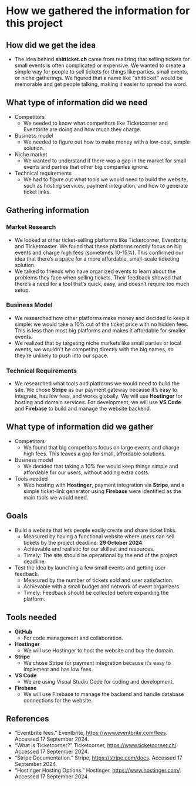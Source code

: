 # How we gathered the information for this project

## How did we get the idea
* The idea behind **shitticket.ch** came from realizing that selling tickets for small events is often complicated or expensive. We wanted to create a simple way for people to sell tickets for things like parties, small events, or niche gatherings. We figured that a name like "shitticket" would be memorable and get people talking, making it easier to spread the word.

## What type of information did we need
* Competitors
  * We needed to know what competitors like Ticketcorner and Eventbrite are doing and how much they charge.
* Business model
  * We needed to figure out how to make money with a low-cost, simple solution.
* Niche market
  * We wanted to understand if there was a gap in the market for small events and parties that other big companies ignore.
* Technical requirements
  * We had to figure out what tools we would need to build the website, such as hosting services, payment integration, and how to generate ticket links.

## Gathering information
### Market Research
* We looked at other ticket-selling platforms like Ticketcorner, Eventbrite, and Ticketmaster. We found that these platforms mostly focus on big events and charge high fees (sometimes 10-15%). This confirmed our idea that there’s a space for a more affordable, small-scale ticketing solution.
* We talked to friends who have organized events to learn about the problems they face when selling tickets. Their feedback showed that there’s a need for a tool that’s quick, easy, and doesn’t require too much setup.

### Business Model
* We researched how other platforms make money and decided to keep it simple: we would take a 10% cut of the ticket price with no hidden fees. This is less than most big platforms and makes it affordable for smaller events.
* We realized that by targeting niche markets like small parties or local events, we wouldn't be competing directly with the big names, so they’re unlikely to push into our space.

### Technical Requirements
* We researched what tools and platforms we would need to build the site. We chose **Stripe** as our payment gateway because it’s easy to integrate, has low fees, and works globally. We will use **Hostinger** for hosting and domain services. For development, we will use **VS Code** and **Firebase** to build and manage the website backend.

## What type of information did we gather
* Competitors
  * We found that big competitors focus on large events and charge high fees. This leaves a gap for small, affordable solutions.
* Business model
  * We decided that taking a 10% fee would keep things simple and affordable for our users, without adding extra costs.
* Tools needed
  * Web hosting with **Hostinger**, payment integration via **Stripe**, and a simple ticket-link generator using **Firebase** were identified as the main tools we would need.

## Goals
* Build a website that lets people easily create and share ticket links.
  * Measured by having a functional website where users can sell tickets by the project deadline: **29 October 2024**.
  * Achievable and realistic for our skillset and resources.
  * Timely: The site should be operational by the end of the project deadline.
* Test the idea by launching a few small events and getting user feedback.
  * Measured by the number of tickets sold and user satisfaction.
  * Achievable with a small budget and network of event organizers.
  * Timely: Feedback should be collected before expanding the platform.

## Tools needed
* **GitHub**
  * For code management and collaboration.
* **Hostinger**
  * We will use Hostinger to host the website and buy the domain.
* **Stripe**
  * We chose Stripe for payment integration because it’s easy to implement and has low fees.
* **VS Code**
  * We are using Visual Studio Code for coding and development.
* **Firebase**
  * We will use Firebase to manage the backend and handle database connections for the website.
  
## References
* “Eventbrite fees.” Eventbrite, https://www.eventbrite.com/fees. Accessed 17 September 2024.
* “What is Ticketcorner?” Ticketcorner, https://www.ticketcorner.ch/. Accessed 17 September 2024.
* “Stripe Documentation.” Stripe, https://stripe.com/docs. Accessed 17 September 2024.
* “Hostinger Hosting Options.” Hostinger, https://www.hostinger.com/. Accessed 17 September 2024.
